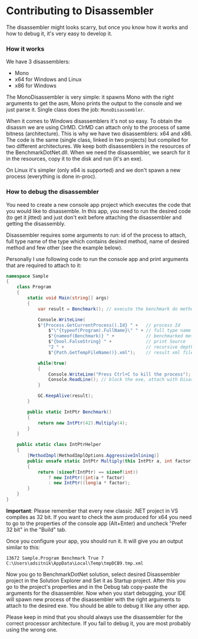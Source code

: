 # Contributing to Disassembler

The disassembler might looks scarry, but once you know how it works and how to debug it, it's very easy to develop it.

### How it works

We have 3 disassemblers:

- Mono
- x64 for Windows and Linux
- x86 for Windows

The MonoDisassembler is very simple: it spawns Mono with the right arguments to get the asm, Mono prints the output to the console and we just parse it. Single class does the job: `MonoDisassembler`.

When it comes to Windows disassemblers it's not so easy. To obtain the disassm we are using ClrMD. ClrMD can attach only to the process of same bitness (architecture).
This is why we have two disassemblers: x64 and x86. The code is the same (single class, linked in two projects) but compiled for two different architectures. We keep both disassemblers in the resources of the BenchmarkDotNet.dll. When we need the disassembler, we search for it in the resources, copy it to the disk and run (it's an exe).

On Linux it's simpler (only x64 is supported) and we don't spawn a new process (everything is done in-proc).

### How to debug the disassembler

You need to create a new console app project which executes the code that you would like to disassemble. In this app, you need to run the desired code (to get it jitted) and just don't exit before attaching the disassembler and getting the disassembly.

Disassembler requires some arguments to run: id of the process to attach, full type name of the type which contains desired method, name of desired method and few other (see the example below).

Personally I use following code to run the console app and print arguments that are required to attach to it:

```cs
namespace Sample
{
    class Program
    {
        static void Main(string[] args)
        {
            var result = Benchmark(); // execute the benchmark do method gets jitted

            Console.WriteLine(
            $"{Process.GetCurrentProcess().Id} " +   // process Id
                $"\"{typeof(Program).FullName}\" " + // full type name
                $"{nameof(Benchmark)} " +            // benchmarked method name
                $"{bool.FalseString} " +             // print Source
                "2 " +                               // recursive depth
                $"{Path.GetTempFileName()}.xml");    // result xml file path

            while(true)
            {
                Console.WriteLine("Press Ctrl+C to kill the process");
                Console.ReadLine(); // block the exe, attach with Disassembler now
            }

            GC.KeepAlive(result);
        }

        public static IntPtr Benchmark()
        {
            return new IntPtr(42).Multiply(4);
        }
    }

    public static class IntPtrHelper
    {
        [MethodImpl(MethodImplOptions.AggressiveInlining)]
        public unsafe static IntPtr Multiply(this IntPtr a, int factor)
        {
            return (sizeof(IntPtr) == sizeof(int))
                ? new IntPtr((int)a * factor)
                : new IntPtr((long)a * factor);
        }
    }
}
```

**Important**: Please remember that every new classic .NET project in VS compiles as 32 bit. If you want to check the asm produced for x64 you need to go to the properties of the console app (Alt+Enter) and uncheck "Prefer 32 bit" in the "Build" tab.

Once you configure your app, you should run it. It will give you an output similar to this:

`13672 Sample.Program Benchmark True 7 C:\Users\adsitnik\AppData\Local\Temp\tmpDCB9.tmp.xml`

Now you go to BenchmarkDotNet solution, select desired Disassembler project in the Solution Explorer and Set it as Startup project. After this you go to the project's properties and in the Debug tab copy-paste the arguments for the disassembler. Now when you start debugging, your IDE will spawn new process of the disassembler with the right arguments to attach to the desired exe. You should be able to debug it like any other app.

Please keep in mind that you should always use the disassembler for the correct processor architecture. If you fail to debug it, you are most probably using the wrong one.
